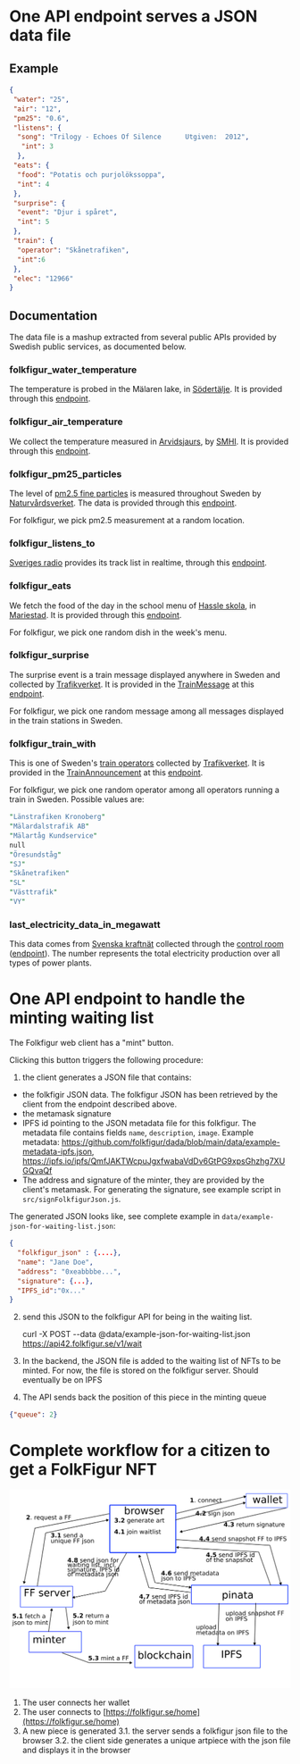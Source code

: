 # One API endpoint serves a JSON data file

## Example

```json
{
 "water": "25",
 "air": "12",
 "pm25": "0.6",
 "listens": {
  "song": "Trilogy - Echoes Of Silence      Utgiven:  2012",
   "int": 3
  },
 "eats": {
  "food": "Potatis och purjolökssoppa",
  "int": 4
 },
 "surprise": {
  "event": "Djur i spåret",
  "int": 5
 },
 "train": {
  "operator": "Skånetrafiken",
  "int":6
 },
 "elec": "12966"
}
```

## Documentation 

The data file is a mashup extracted from several public APIs provided by Swedish public services, as documented below.

### folkfigur_water_temperature

The temperature is probed in the Mälaren lake, in [Södertälje](https://www.openstreetmap.org/node/30097996). It is provided through this [endpoint](https://sodertalje.eu-gb.mybluemix.net/getwatertemp).

### folkfigur_air_temperature

We collect the temperature measured in [Arvidsjaurs](https://www.openstreetmap.org/relation/935667), by [SMHI](https://www.smhi.se/data/oppna-data). It is provided through this [endpoint](https://opendata-download-metobs.smhi.se/api/version/1.0/parameter/1/station/159880/period/latest-day/data.json).

### folkfigur_pm25_particles

The level of [pm2.5 fine particles](https://en.wikipedia.org/wiki/Particulates) is measured throughout Sweden by [Naturvårdsverket](https://www.naturvardsverket.se/). The data is provided through this [endpoint](https://www.naturvardsverket.se/data-och-statistik/luft/realtidsdata/partiklar-pm25-halter-i-luft-de-senaste-24-timmarna.json). 

For folkfigur, we pick pm2.5 measurement at a random location. 

### folkfigur_listens_to

[Sveriges radio](https://sverigesradio.se/radiosweden) provides its track list in realtime, through this [endpoint](http://api.sr.se/api/v2/playlists/rightnow?channelid=2576&format=json).

### folkfigur_eats

We fetch the food of the day in the school menu of [Hassle skola](https://skolmaten.se/hassle-skola/), in [Mariestad](https://www.openstreetmap.org/node/27430678). It is provided through this [endpoint](https://skolmaten.se/hassle-skola/rss/days/?limit=7).

For folkfigur, we pick one random dish in the week's menu.

### folkfigur_surprise

The surprise event is a train message displayed anywhere in Sweden and collected by [Trafikverket](https://www.trafikverket.se/). It is provided in the [TrainMessage](https://api.trafikinfo.trafikverket.se/API/Model) at this [endpoint]( 'https://api.trafikinfo.trafikverket.se/data.json).

For folkfigur, we pick one random message among all messages displayed in the train stations in Sweden.

### folkfigur_train_with

This is one of Sweden's [train operators](https://en.wikipedia.org/wiki/Rail_transport_in_Sweden#Operators) collected by [Trafikverket](https://www.trafikverket.se/). It is provided in the [TrainAnnouncement](https://api.trafikinfo.trafikverket.se/API/Model) at this [endpoint]( 'https://api.trafikinfo.trafikverket.se/data.json).

For folkfigur, we pick one random operator among all operators running a train  in Sweden. Possible values are:

```perl
"Länstrafiken Kronoberg"
"Mälardalstrafik AB"
"Mälartåg Kundservice"
null
"Öresundståg"
"SJ"
"Skånetrafiken"
"SL"
"Västtrafik"
"VY"
```
### last_electricity_data_in_megawatt

This data comes from [Svenska kraftnät](https://www.svk.se/) collected through the [control room](https://www.svk.se/om-kraftsystemet/kontrollrummet/) ([endpoint](https://www.svk.se/services/controlroom/v2/production?date=2022-09-09&countryCode=SE)). The number represents the total electricity production over all types of power plants. 

# One API endpoint to handle the minting waiting list

The Folkfigur web client has a "mint" button.

Clicking this button triggers the following procedure:

1. the client generates a JSON file that contains:

- the folkfigir JSON data. The folkfigur JSON has been retrieved by the client from the endpoint described above. 
- the metamask signature
- IPFS id pointing to the JSON metadata file for this folkfigur. The metadata file contains fields `name`, `description`, `image`. Example metadata: <https://github.com/folkfigur/dada/blob/main/data/example-metadata-ipfs.json>, <https://ipfs.io/ipfs/QmfJAKTWcpuJgxfwabaVdDv6GtPG9xpsGhzhg7XUGQvaQf>
-  The address and signature of the minter, they are provided by the client's metamask. For generating the signature, see example script in `src/signFolkfigurJson.js`.

The generated JSON looks like, see complete example in `data/example-json-for-waiting-list.json`:
```json
{
  "folkfigur_json" : {....},
  "name": "Jane Doe",
  "address": "0xeabbbbe...",
  "signature": {...},
  "IPFS_id":"0x..."
}
```

2. send this JSON to the folkfigur API for being in the waiting list. 

    curl -X POST --data @data/example-json-for-waiting-list.json https://api42.folkfigur.se/v1/wait

3. In the backend, the JSON file is added to the waiting list of NFTs to be minted. For now, the file is stored on the folkfigur server. Should eventually be on IPFS
4. The API sends back the position of this piece in the minting queue
```json
{"queue": 2}
```

# Complete workflow for a citizen to get a FolkFigur NFT

<img src="https://github.com/folkfigur/dada/blob/main/folkfigur-workflow.png" alt="folkfigur workflow" title="The workflow from a citizen connecting to folkfigur.se to a folkfigur art piece minter" width="666"/>

1. The user connects her wallet
2. The user connects to [https://folkfigur.se/home](https://folkfigur.se/home)
3. A new piece is generated
  3.1. the server sends a folkfigur json file to the browser
  3.2. the client side generates a unique artpiece with the json file and displays it in the browser


